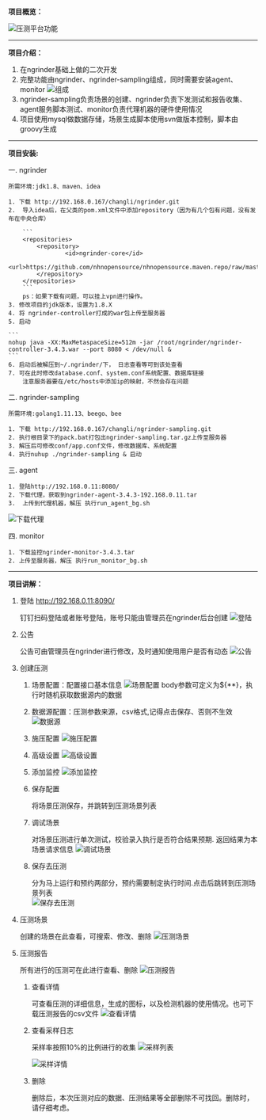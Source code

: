 **项目概览：**

![压测平台功能][1]

---

**项目介绍：**

1. 在ngrinder基础上做的二次开发
2. 完整功能由ngrinder、ngrinder-sampling组成，同时需要安装agent、monitor
![组成][2]
3. ngrinder-sampling负责场景的创建、ngrinder负责下发测试和报告收集、agent服务脚本测试、monitor负责代理机器的硬件使用情况
4. 项目使用mysql做数据存储，场景生成脚本使用svn做版本控制，脚本由groovy生成

---

**项目安装:**

一. ngrinder
    
    所需环境:jdk1.8、maven、idea
    
    1. 下载 http://192.168.0.167/changli/ngrinder.git
    2.  导入idea后，在父类的pom.xml文件中添加repository（因为有几个包有问题，没有发布在中央仓库）
        
        ```
        <repositories>
            <repository>
        			<id>ngrinder-core</id>
        			<url>https://github.com/nhnopensource/nhnopensource.maven.repo/raw/master/releases</url>
        	</repository>
        </repositories>
        ```
        ps：如果下载有问题，可以挂上vpn进行操作。
    3. 修改项目的jdk版本，设置为1.8.X
    4. 将 ngrinder-controller打成的war包上传至服务器
    5. 启动
    
    ```
    nohup java -XX:MaxMetaspaceSize=512m -jar /root/ngrinder/ngrinder-controller-3.4.3.war --port 8080 < /dev/null &
    ```
    6. 启动后被解压到~/.ngrinder/下， 日志查看等可到该处查看
    7. 可在此时修改database.conf、system.conf系统配置、数据库链接
        注意服务器要在/etc/hosts中添加ip的映射，不然会存在问题
二. ngrinder-sampling
    
    所需环境:golang1.11.13、beego、bee
    
    1. 下载 http://192.168.0.167/changli/ngrinder-sampling.git
    2. 执行根目录下的pack.bat打包出ngrinder-sampling.tar.gz上传至服务器
    3. 解压后可修改conf/app.conf文件，修改数据库、系统配置
    4. 执行nuhup ./ngrinder-sampling & 启动
三. agent
    
    1. 登陆http://192.168.0.11:8080/
    2. 下载代理，获取到ngrinder-agent-3.4.3-192.168.0.11.tar
    3.  上传到代理机器，解压 执行run_agent_bg.sh
   
   ![下载代理][3] 
   
四. monitor
    
    1. 下载监控ngrinder-monitor-3.4.3.tar
    2. 上传至服务器，解压 执行run_monitor_bg.sh

---

**项目讲解：**

1. 登陆 http://192.168.0.11:8090/
    
    钉钉扫码登陆或者账号登陆，账号只能由管理员在ngrinder后台创建
    ![登陆][4]
2. 公告
    
    公告可由管理员在ngrinder进行修改，及时通知使用用户是否有动态
    ![公告][5]
3. 创建压测
    
   1. 场景配置：配置接口基本信息
       ![场景配置][6]
       body参数可定义为${**}，执行时随机获取数据源内的数据
   2. 数据源配置：压测参数来源，csv格式,记得点击保存、否则不生效
       ![数据源][7]
   3. 施压配置
       ![施压配置][8]
   4. 高级设置
       ![高级设置][9]
   5. 添加监控
        ![添加监控][10]
   6. 保存配置
   
        将场景压测保存，并跳转到压测场景列表
   7. 调试场景
   
        对场景压测进行单次测试，校验录入执行是否符合结果预期.
        返回结果为本场景请求信息
        ![调试场景][11]
   8. 保存去压测
        
         分为马上运行和预约两部分，预约需要制定执行时间.点击后跳转到压测场景列表    
         ![保存去压测][12]
4. 压测场景
        
      创建的场景在此查看，可搜索、修改、删除
      ![压测场景][13]                    
5. 压测报告
    
      所有进行的压测可在此进行查看、删除
      ![压测报告][14]
      
      1. 查看详情
         
         可查看压测的详细信息，生成的图标，以及检测机器的使用情况。也可下载压测报告的csv文件
         ![查看详情][15]
      2.  查看采样日志
         
          采样率按照10%的比例进行的收集
          ![采样列表][16]
          
          ![采样详情][17]
      3. 删除
        
          删除后，本次压测对应的数据、压测结果等全部删除不可找回。删除时，请仔细考虑。                       
        
[1]: views/images/ngrinder_sampling.png
[2]: views/images/ngrinder_struct.png
[3]: views/images/ngrinder_agent_download.png
[4]: views/images/ngrinder_login.png
[5]: views/images/ngrinder_announcement.png
[6]: views/images/ngrinder_scenes_create.png
[7]: views/images/ngrinder_data_file.png
[8]: views/images/ngrinder_test_config.png
[9]: views/images/ngrinder_test_advanced.png
[10]: views/images/ngrinder_monitor.png
[11]: views/images/ngrinder_test_rst.png
[12]: views/images/ngrinder_test_schedule.png
[13]: views/images/ngrinder_scenes_list.png
[14]: views/images/ngrinder_report_list.png
[15]: views/images/mgrinder_report_detail.png
[16]: views/images/ngrinder_sampling_list.png
[17]: views/images/ngrinder_sampling_detail.png